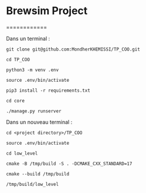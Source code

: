 # Brewsim Project
============

Dans un terminal :

    git clone git@github.com:MondherKHEMISSI/TP_COO.git

    cd TP_COO

    python3 -m venv .env

    source .env/bin/activate

    pip3 install -r requirements.txt

    cd core

    ./manage.py runserver

Dans un nouveau terminal :

    cd <project directory>/TP_COO

    source .env/bin/activate

    cd low_level

    cmake -B /tmp/build -S . -DCMAKE_CXX_STANDARD=17

    cmake --build /tmp/build
    
    /tmp/build/low_level
    


